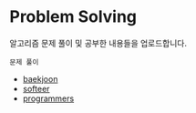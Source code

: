 # Problem Solving
알고리즘 문제 풀이 및 공부한 내용들을 업로드합니다.

`문제 풀이`
- [baekjoon](https://github.com/Woodywarhol9/algorithm/tree/main/baekjoon)
- [softeer](https://github.com/Woodywarhol9/algorithm/tree/main/softeer)
- [programmers](https://github.com/Woodywarhol9/algorithm/tree/main/programmers)
